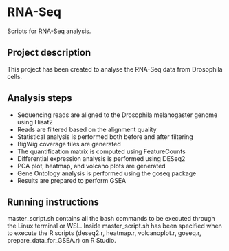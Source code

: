 # RNA-Seq
Scripts for RNA-Seq analysis.

## Project description
This project has been created to analyse the RNA-Seq data from Drosophila cells.

## Analysis steps
- Sequencing reads are aligned to the Drosophila melanogaster genome using Hisat2
- Reads are filtered based on the alignment quality
- Statistical analysis is performed both before and after filtering
- BigWig coverage files are generated
- The quantification matrix is computed using FeatureCounts
- Differential expression analysis is performed using DESeq2
- PCA plot, heatmap, and volcano plots are generated
- Gene Ontology analysis is performed using the goseq package
- Results are prepared to perform GSEA

## Running instructions
master_script.sh contains all the bash commands to be executed through the Linux terminal or WSL.
Inside master_script.sh has been specified when to execute the R scripts (deseq2.r, heatmap.r, volcanoplot.r, goseq.r, prepare_data_for_GSEA.r) on R Studio.
